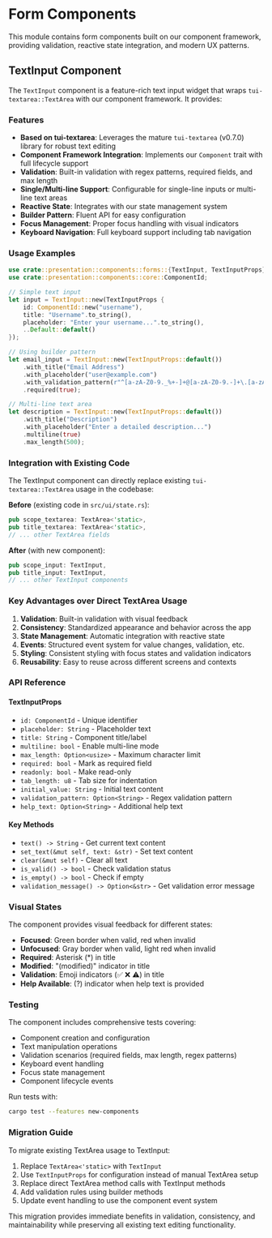 # Form Components

This module contains form components built on our component framework, providing validation, reactive state integration, and modern UX patterns.

## TextInput Component

The `TextInput` component is a feature-rich text input widget that wraps `tui-textarea::TextArea` with our component framework. It provides:

### Features

- **Based on tui-textarea**: Leverages the mature `tui-textarea` (v0.7.0) library for robust text editing
- **Component Framework Integration**: Implements our `Component` trait with full lifecycle support
- **Validation**: Built-in validation with regex patterns, required fields, and max length
- **Single/Multi-line Support**: Configurable for single-line inputs or multi-line text areas
- **Reactive State**: Integrates with our state management system
- **Builder Pattern**: Fluent API for easy configuration
- **Focus Management**: Proper focus handling with visual indicators
- **Keyboard Navigation**: Full keyboard support including tab navigation

### Usage Examples

```rust
use crate::presentation::components::forms::{TextInput, TextInputProps};
use crate::presentation::components::core::ComponentId;

// Simple text input
let input = TextInput::new(TextInputProps {
    id: ComponentId::new("username"),
    title: "Username".to_string(),
    placeholder: "Enter your username...".to_string(),
    ..Default::default()
});

// Using builder pattern
let email_input = TextInput::new(TextInputProps::default())
    .with_title("Email Address")
    .with_placeholder("user@example.com")
    .with_validation_pattern(r"^[a-zA-Z0-9._%+-]+@[a-zA-Z0-9.-]+\.[a-zA-Z]{2,}$")
    .required(true);

// Multi-line text area
let description = TextInput::new(TextInputProps::default())
    .with_title("Description")
    .with_placeholder("Enter a detailed description...")
    .multiline(true)
    .max_length(500);
```

### Integration with Existing Code

The TextInput component can directly replace existing `tui-textarea::TextArea` usage in the codebase:

**Before** (existing code in `src/ui/state.rs`):
```rust
pub scope_textarea: TextArea<'static>,
pub title_textarea: TextArea<'static>,
// ... other TextArea fields
```

**After** (with new component):
```rust
pub scope_input: TextInput,
pub title_input: TextInput,
// ... other TextInput components
```

### Key Advantages over Direct TextArea Usage

1. **Validation**: Built-in validation with visual feedback
2. **Consistency**: Standardized appearance and behavior across the app
3. **State Management**: Automatic integration with reactive state
4. **Events**: Structured event system for value changes, validation, etc.
5. **Styling**: Consistent styling with focus states and validation indicators
6. **Reusability**: Easy to reuse across different screens and contexts

### API Reference

#### TextInputProps
- `id: ComponentId` - Unique identifier
- `placeholder: String` - Placeholder text
- `title: String` - Component title/label
- `multiline: bool` - Enable multi-line mode
- `max_length: Option<usize>` - Maximum character limit
- `required: bool` - Mark as required field
- `readonly: bool` - Make read-only
- `tab_length: u8` - Tab size for indentation
- `initial_value: String` - Initial text content
- `validation_pattern: Option<String>` - Regex validation pattern
- `help_text: Option<String>` - Additional help text

#### Key Methods
- `text() -> String` - Get current text content
- `set_text(&mut self, text: &str)` - Set text content
- `clear(&mut self)` - Clear all text
- `is_valid() -> bool` - Check validation status
- `is_empty() -> bool` - Check if empty
- `validation_message() -> Option<&str>` - Get validation error message

### Visual States

The component provides visual feedback for different states:

- **Focused**: Green border when valid, red when invalid
- **Unfocused**: Gray border when valid, light red when invalid
- **Required**: Asterisk (*) in title
- **Modified**: "(modified)" indicator in title
- **Validation**: Emoji indicators (✅ ❌ ⚠️) in title
- **Help Available**: (?) indicator when help text is provided

### Testing

The component includes comprehensive tests covering:
- Component creation and configuration
- Text manipulation operations
- Validation scenarios (required fields, max length, regex patterns)
- Keyboard event handling
- Focus state management
- Component lifecycle events

Run tests with:
```bash
cargo test --features new-components
```

### Migration Guide

To migrate existing TextArea usage to TextInput:

1. Replace `TextArea<'static>` with `TextInput`
2. Use `TextInputProps` for configuration instead of manual TextArea setup
3. Replace direct TextArea method calls with TextInput methods
4. Add validation rules using builder methods
5. Update event handling to use the component event system

This migration provides immediate benefits in validation, consistency, and maintainability while preserving all existing text editing functionality. 